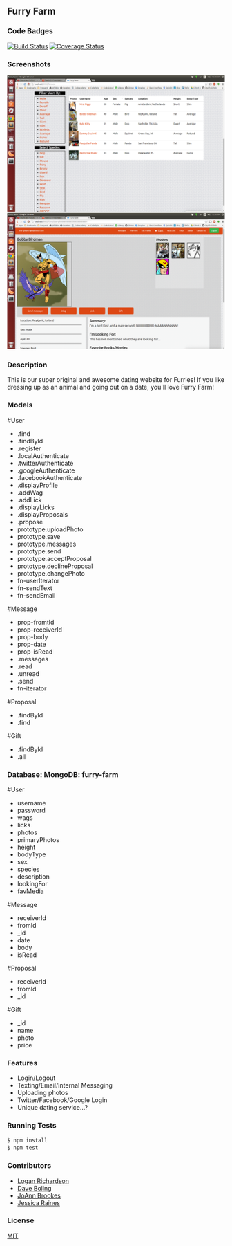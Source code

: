 ## Furry Farm
### Code Badges
[![Build Status](https://travis-ci.org/GLoganDR/furry-farm.svg)](https://travis-ci.org/GLoganDR/furry-farm)
[![Coverage Status](https://coveralls.io/repos/GLoganDR/furry-farm/badge.png)](https://coveralls.io/r/GLoganDR/furry-farm)

### Screenshots
![Image1](https://raw.githubusercontent.com/GLoganDR/furry-farm/master/docs/screenshots/sn1.png)
![Image2](https://raw.githubusercontent.com/GLoganDR/furry-farm/master/docs/screenshots/sn2.png)

### Description
This is our super original and awesome dating website for Furries! If you like dressing up as an animal and going out on a date, you'll love Furry Farm!

### Models
#User
- .find
- .findById
- .register
- .localAuthenticate
- .twitterAuthenticate
- .googleAuthenticate
- .facebookAuthenticate
- .displayProfile
- .addWag
- .addLick
- .displayLicks 
- .displayProposals
- .propose 
- prototype.uploadPhoto
- prototype.save
- prototype.messages
- prototype.send
- prototype.acceptProposal
- prototype.declineProposal
- prototype.changePhoto
- fn-userIterator
- fn-sendText
- fn-sendEmail


#Message
- prop-fromtId
- prop-receiverId
- prop-body
- prop-date
- prop-isRead
- .messages
- .read
- .unread
- .send
- fn-iterator


#Proposal
- .findById
- .find


#Gift
- .findById
- .all

### Database: MongoDB: furry-farm

#User
- username
- password
- wags
- licks
- photos
- primaryPhotos
- height
- bodyType
- sex
- species
- description
- lookingFor
- favMedia

#Message
- receiverId
- fromId
- _id
- date
- body
- isRead

#Proposal
- receiverId
- fromId
- _id

#Gift
- _id
- name
- photo
- price

### Features
- Login/Logout
- Texting/Email/Internal Messaging
- Uploading photos
- Twitter/Facebook/Google Login
- Unique dating service...?

### Running Tests
```bash
$ npm install
$ npm test
```

### Contributors
- [Logan Richardson](https://github.com/GLoganDR)
- [Dave Boling](https://github.com/kadowki)
- [JoAnn Brookes](https://github.com/jbrooks036)
- [Jessica Raines](https://github.com/jessicafraines)

### License
[MIT](LICENSE)

